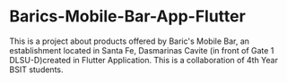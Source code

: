 # Barics-Mobile-Bar-App-Flutter
This is a project about products offered by Baric's Mobile Bar, an establishment located in Santa Fe, Dasmarinas Cavite (in front of Gate 1 DLSU-D)created in Flutter Application. This is a collaboration of 4th Year BSIT students.
